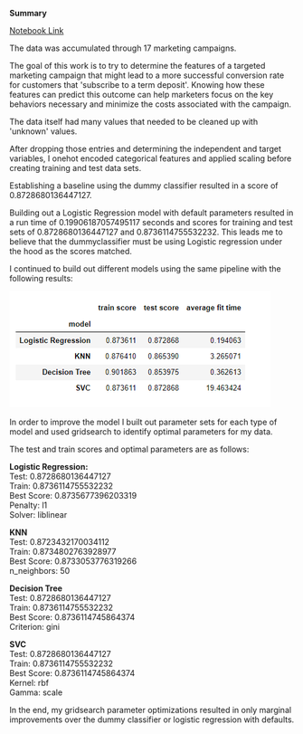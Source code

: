 **Summary**

[Notebook Link](https://github.com/rmcsulla/ai/blob/main/Practical%20Application%20Assignment%2017.1/prompt_III.ipynb)

The data was accumulated through 17 marketing campaigns. 

The goal of this work is to try to determine the features of a targeted marketing campaign that might lead to a more successful conversion rate for customers that 'subscribe to a term deposit'. Knowing how these features can predict this outcome can help marketers focus on the key behaviors necessary and minimize the costs associated with the campaign.

The data itself had many values that needed to be cleaned up with 'unknown' values.

After dropping those entries and determining the independent and target variables, I onehot encoded categorical features and applied scaling before creating training and test data sets.

Establishing a baseline using the dummy classifier resulted in a score of 0.8728680136447127.

Building out a Logistic Regression model with default parameters resulted in a run time of 0.19906187057495117 seconds and scores for training and test sets of 0.8728680136447127 and 0.8736114755532232. This leads me to believe that the dummyclassifier must be using Logistic regression under the hood as the scores matched.

I continued to build out different models using the same pipeline with the following results:

![alt text](image.png)

In order to improve the model I built out parameter sets for each type of model and used gridsearch to identify optimal parameters for my data.

The test and train scores and optimal parameters are as follows:

**Logistic Regression:**  
Test: 0.8728680136447127  
Train: 0.8736114755532232  
Best Score: 0.8735677396203319  
Penalty: l1  
Solver: liblinear  
  
**KNN**  
Test: 0.8723432170034112  
Train: 0.8734802763928977  
Best Score: 0.8733053776319266  
n_neighbors: 50  
  
**Decision Tree**  
Test: 0.8728680136447127  
Train: 0.8736114755532232  
Best Score: 0.8736114745864374  
Criterion: gini  
  
**SVC**  
Test: 0.8728680136447127  
Train: 0.8736114755532232  
Best Score: 0.8736114745864374  
Kernel: rbf  
Gamma: scale  
  
In the end, my gridsearch parameter optimizations resulted in only marginal improvements over the dummy classifier or logistic regression with defaults.